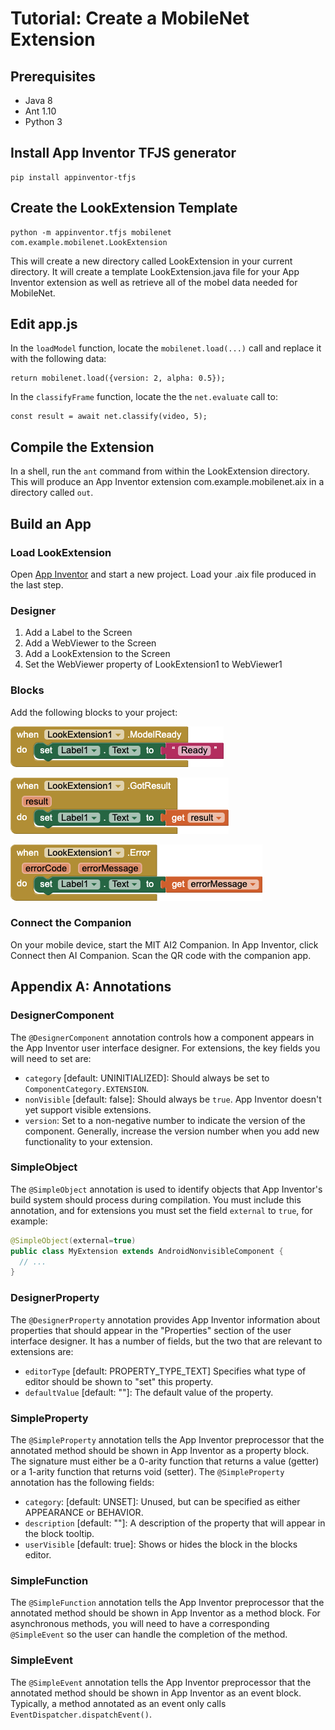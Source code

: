 # Tutorial: Create a MobileNet Extension

## Prerequisites

* Java 8
* Ant 1.10
* Python 3

## Install App Inventor TFJS generator

```
pip install appinventor-tfjs
```

## Create the LookExtension Template

```
python -m appinventor.tfjs mobilenet com.example.mobilenet.LookExtension
```

This will create a new directory called LookExtension in your current directory. It will create a template LookExtension.java file for your App Inventor extension as well as retrieve all of the mobel data needed for MobileNet.

## Edit app.js

In the `loadModel` function, locate the `mobilenet.load(...)` call and replace it with the following data:

```
return mobilenet.load({version: 2, alpha: 0.5});
```

In the `classifyFrame` function, locate the the `net.evaluate` call to:

```
const result = await net.classify(video, 5);
```


## Compile the Extension

In a shell, run the `ant` command from within the LookExtension directory. This will produce an App Inventor extension com.example.mobilenet.aix in a directory called `out`.

## Build an App

### Load LookExtension

Open [App Inventor](http://ai2.appinventor.mit.edu) and start a new project. Load your .aix file produced in the last step.

### Designer

1. Add a Label to the Screen
2. Add a WebViewer to the Screen
3. Add a LookExtension to the Screen
4. Set the WebViewer property of LookExtension1 to WebViewer1

### Blocks

Add the following blocks to your project:

![event handler LookExtension1.](images/model-ready.png)

![event handler LookExtension1.](images/got-result.png)

![event handler LookExtension1.](images/error.png)

### Connect the Companion

On your mobile device, start the MIT AI2 Companion. In App Inventor, click Connect then AI Companion. Scan the QR code with the companion app.

## Appendix A: Annotations

### DesignerComponent

The `@DesignerComponent` annotation controls how a component appears in the App Inventor user interface designer. For extensions, the key fields you will need to set are:

- `category` [default: UNINITIALIZED]: Should always be set to `ComponentCategory.EXTENSION`.
- `nonVisible` [default: false]: Should always be `true`. App Inventor doesn't yet support visible extensions.
- `version`: Set to a non-negative number to indicate the version of the component. Generally, increase the version number when you add new functionality to your extension.

### SimpleObject

The `@SimpleObject` annotation is used to identify objects that App Inventor's build system should process during compilation. You must include this annotation, and for extensions you must set the field `external` to `true`, for example:

```java
@SimpleObject(external=true)
public class MyExtension extends AndroidNonvisibleComponent {
  // ...
}
```

### DesignerProperty

The `@DesignerProperty` annotation provides App Inventor information about properties that should appear in the "Properties" section of the user interface designer. It has a number of fields, but the two that are relevant to extensions are:

- `editorType` [default: PROPERTY\_TYPE_TEXT] Specifies what type of editor should be shown to "set" this property.
- `defaultValue` [default: ""]: The default value of the property.

### SimpleProperty

The `@SimpleProperty` annotation tells the App Inventor preprocessor that the annotated method should be shown in App Inventor as a property block. The signature must either be a 0-arity function that returns a value (getter) or a 1-arity function that returns void (setter). The `@SimpleProperty` annotation has the following fields:

- `category`: [default: UNSET]: Unused, but can be specified as either APPEARANCE or BEHAVIOR.
- `description` [default: ""]: A description of the property that will appear in the block tooltip.
- `userVisible` [default: true]: Shows or hides the block in the blocks editor.

### SimpleFunction

The `@SimpleFunction` annotation tells the App Inventor preprocessor that the annotated method should be shown in App Inventor as a method block. For asynchronous methods, you will need to have a corresponding `@SimpleEvent` so the user can handle the completion of the method.

### SimpleEvent

The `@SimpleEvent` annotation tells the App Inventor preprocessor that the annotated method should be shown in App Inventor as an event block. Typically, a method annotated as an event only calls `EventDispatcher.dispatchEvent()`.
